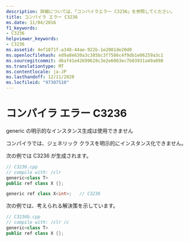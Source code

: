 ```yaml
---
description: 詳細については、「コンパイラエラー C3236」を参照してください。
title: コンパイラ エラー C3236
ms.date: 11/04/2016
f1_keywords:
- C3236
helpviewer_keywords:
- C3236
ms.assetid: 4ef1871f-a348-44ae-922b-1e2081de20d0
ms.openlocfilehash: ed9a8e630a3c385bc3f7586c4f9db1e06259a3c1
ms.sourcegitcommit: d6af41e42699628c3e2e6063ec7b03931a49a098
ms.translationtype: MT
ms.contentlocale: ja-JP
ms.lasthandoff: 12/11/2020
ms.locfileid: "97307510"
---
```

# <a name="compiler-error-c3236"></a>コンパイラ エラー C3236

generic の明示的なインスタンス生成は使用できません

コンパイラでは、ジェネリック クラスを明示的にインスタンス化できません。

次の例では C3236 が生成されます。

```cpp
// C3236.cpp
// compile with: /clr
generic<class T>
public ref class X {};

generic ref class X<int>;   // C3236
```

次の例では、考えられる解決策を示しています。

```cpp
// C3236b.cpp
// compile with: /clr /c
generic<class T>
public ref class X {};
```
